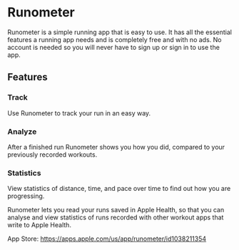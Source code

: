 # Runometer
Runometer is a simple running app that is easy to use. It has all the essential features a running app needs and is completely free and with no ads. No account is needed so you will never have to sign up or sign in to use the app.

## Features

### Track
Use Runometer to track your run in an easy way.

### Analyze
After a finished run Runometer shows you how you did, compared to your previously recorded workouts.

### Statistics
View statistics of distance, time, and pace over time to find out how you are progressing.

Runometer lets you read your runs saved in Apple Health, so that you can analyse and view statistics of runs recorded with other workout apps that write to Apple Health.

App Store: https://apps.apple.com/us/app/runometer/id1038211354
